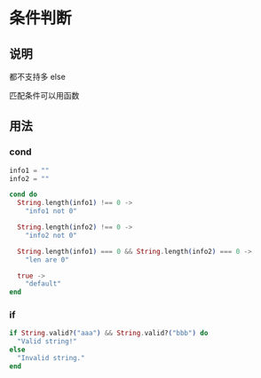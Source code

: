 # 条件判断

## 说明

都不支持多 else

匹配条件可以用函数

## 用法

### cond

```elixir
info1 = ""
info2 = ""

cond do
  String.length(info1) !== 0 ->
    "info1 not 0"

  String.length(info2) !== 0 ->
    "info2 not 0"

  String.length(info1) === 0 && String.length(info2) === 0 ->
    "len are 0"

  true ->
    "default"
end
```

### if

```elixir
if String.valid?("aaa") && String.valid?("bbb") do
  "Valid string!"
else
  "Invalid string."
end
```
